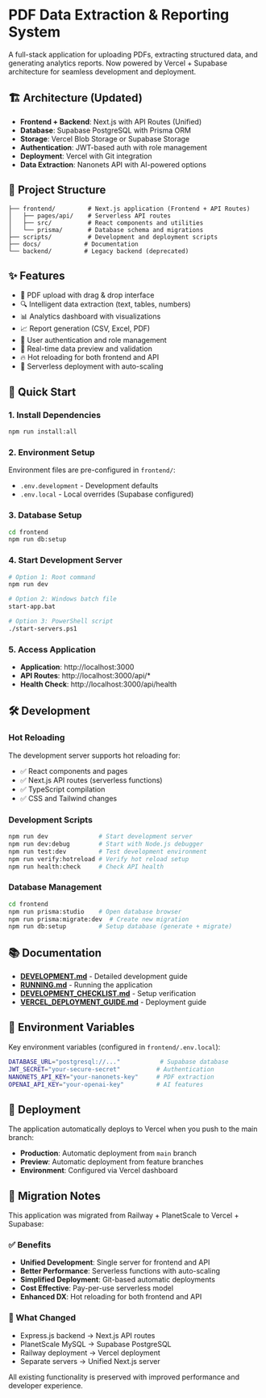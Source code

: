 # PDF Data Extraction & Reporting System

A full-stack application for uploading PDFs, extracting structured data, and generating analytics reports. Now powered by Vercel + Supabase architecture for seamless development and deployment.

## 🏗️ Architecture (Updated)

- **Frontend + Backend**: Next.js with API Routes (Unified)
- **Database**: Supabase PostgreSQL with Prisma ORM
- **Storage**: Vercel Blob Storage or Supabase Storage
- **Authentication**: JWT-based auth with role management
- **Deployment**: Vercel with Git integration
- **Data Extraction**: Nanonets API with AI-powered options

## 📁 Project Structure

```
├── frontend/         # Next.js application (Frontend + API Routes)
│   ├── pages/api/    # Serverless API routes
│   ├── src/          # React components and utilities
│   └── prisma/       # Database schema and migrations
├── scripts/          # Development and deployment scripts
├── docs/            # Documentation
└── backend/         # Legacy backend (deprecated)
```

## ✨ Features

- 📄 PDF upload with drag & drop interface
- 🔍 Intelligent data extraction (text, tables, numbers)
- 📊 Analytics dashboard with visualizations
- 📈 Report generation (CSV, Excel, PDF)
- 🔐 User authentication and role management
- 🎯 Real-time data preview and validation
- 🔥 Hot reloading for both frontend and API
- 🚀 Serverless deployment with auto-scaling

## 🚀 Quick Start

### 1. Install Dependencies
```bash
npm run install:all
```

### 2. Environment Setup
Environment files are pre-configured in `frontend/`:
- `.env.development` - Development defaults
- `.env.local` - Local overrides (Supabase configured)

### 3. Database Setup
```bash
cd frontend
npm run db:setup
```

### 4. Start Development Server
```bash
# Option 1: Root command
npm run dev

# Option 2: Windows batch file
start-app.bat

# Option 3: PowerShell script
./start-servers.ps1
```

### 5. Access Application
- **Application**: http://localhost:3000
- **API Routes**: http://localhost:3000/api/*
- **Health Check**: http://localhost:3000/api/health

## 🛠️ Development

### Hot Reloading
The development server supports hot reloading for:
- ✅ React components and pages
- ✅ Next.js API routes (serverless functions)
- ✅ TypeScript compilation
- ✅ CSS and Tailwind changes

### Development Scripts
```bash
npm run dev              # Start development server
npm run dev:debug        # Start with Node.js debugger
npm run test:dev         # Test development environment
npm run verify:hotreload # Verify hot reload setup
npm run health:check     # Check API health
```

### Database Management
```bash
cd frontend
npm run prisma:studio    # Open database browser
npm run prisma:migrate:dev  # Create new migration
npm run db:setup         # Setup database (generate + migrate)
```

## 📚 Documentation

- **[DEVELOPMENT.md](DEVELOPMENT.md)** - Detailed development guide
- **[RUNNING.md](RUNNING.md)** - Running the application
- **[DEVELOPMENT_CHECKLIST.md](DEVELOPMENT_CHECKLIST.md)** - Setup verification
- **[VERCEL_DEPLOYMENT_GUIDE.md](VERCEL_DEPLOYMENT_GUIDE.md)** - Deployment guide

## 🔧 Environment Variables

Key environment variables (configured in `frontend/.env.local`):
```bash
DATABASE_URL="postgresql://..."           # Supabase database
JWT_SECRET="your-secure-secret"          # Authentication
NANONETS_API_KEY="your-nanonets-key"     # PDF extraction
OPENAI_API_KEY="your-openai-key"         # AI features
```

## 🚀 Deployment

The application automatically deploys to Vercel when you push to the main branch:
- **Production**: Automatic deployment from `main` branch
- **Preview**: Automatic deployment from feature branches
- **Environment**: Configured via Vercel dashboard

## 🔄 Migration Notes

This application was migrated from Railway + PlanetScale to Vercel + Supabase:

### ✅ Benefits
- **Unified Development**: Single server for frontend and API
- **Better Performance**: Serverless functions with auto-scaling
- **Simplified Deployment**: Git-based automatic deployments
- **Cost Effective**: Pay-per-use serverless model
- **Enhanced DX**: Hot reloading for both frontend and API

### 🔄 What Changed
- Express.js backend → Next.js API routes
- PlanetScale MySQL → Supabase PostgreSQL
- Railway deployment → Vercel deployment
- Separate servers → Unified Next.js server

All existing functionality is preserved with improved performance and developer experience.